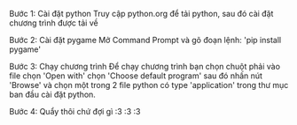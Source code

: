 Bước 1: Cài đặt python
    Truy cập python.org để tải python, sau đó cài đặt chương trình được tải về

Bước 2: Cài đặt pygame
    Mở Command Prompt và gõ đoạn lệnh: 'pip install pygame'
    
Bước 3: Chạy chương trình
    Để chạy chương trình bạn chọn chuột phải vào file chọn 'Open with' chọn 'Choose default program' sau đó nhấn nút 'Browse' và chọn một trong 2 file python có type 'application' trong thư mục ban đầu cài đặt python.

Bước 4: Quẩy thôi chứ đợi gì :3 :3 :3